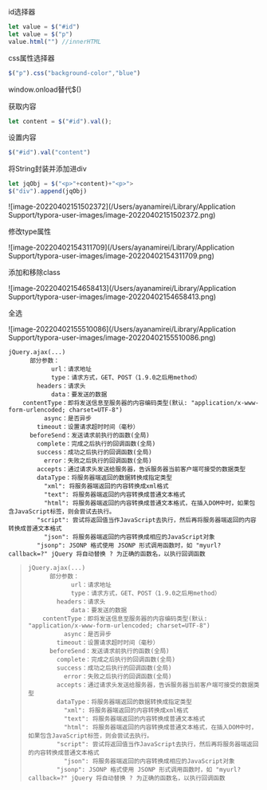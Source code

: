 id选择器

```javascript
let value = $("#id")
let value = $("p")
value.html("") //innerHTML
```

css属性选择器

```javascript
$("p").css("background-color","blue")
```

window.onload替代$()

获取内容

```javascript
let content = $("#id").val();
```

设置内容

```javascript
$("#id").val("content")
```

将String封装并添加进div

```javascript
let jqObj = $("<p>"+content)+"<p>">
$("div").append(jqObj)
```

![image-20220402151502372](/Users/ayanamirei/Library/Application Support/typora-user-images/image-20220402151502372.png)

修改type属性

![image-20220402154311709](/Users/ayanamirei/Library/Application Support/typora-user-images/image-20220402154311709.png)

添加和移除class

![image-20220402154658413](/Users/ayanamirei/Library/Application Support/typora-user-images/image-20220402154658413.png)

全选

![image-20220402155510086](/Users/ayanamirei/Library/Application Support/typora-user-images/image-20220402155510086.png)

```
jQuery.ajax(...)
      部分参数：
            url：请求地址
            type：请求方式，GET、POST（1.9.0之后用method）
        headers：请求头
            data：要发送的数据
    contentType：即将发送信息至服务器的内容编码类型(默认: "application/x-www-form-urlencoded; charset=UTF-8")
          async：是否异步
        timeout：设置请求超时时间（毫秒）
      beforeSend：发送请求前执行的函数(全局)
        complete：完成之后执行的回调函数(全局)
        success：成功之后执行的回调函数(全局)
          error：失败之后执行的回调函数(全局)
        accepts：通过请求头发送给服务器，告诉服务器当前客户端可接受的数据类型
        dataType：将服务器端返回的数据转换成指定类型
          "xml": 将服务器端返回的内容转换成xml格式
          "text": 将服务器端返回的内容转换成普通文本格式
          "html": 将服务器端返回的内容转换成普通文本格式，在插入DOM中时，如果包含JavaScript标签，则会尝试去执行。
        "script": 尝试将返回值当作JavaScript去执行，然后再将服务器端返回的内容转换成普通文本格式
          "json": 将服务器端返回的内容转换成相应的JavaScript对象
        "jsonp": JSONP 格式使用 JSONP 形式调用函数时，如 "myurl?callback=?" jQuery 将自动替换 ? 为正确的函数名，以执行回调函数
```

> ```
> jQuery.ajax(...)
>       部分参数：
>             url：请求地址
>             type：请求方式，GET、POST（1.9.0之后用method）
>         headers：请求头
>             data：要发送的数据
>     contentType：即将发送信息至服务器的内容编码类型(默认: "application/x-www-form-urlencoded; charset=UTF-8")
>           async：是否异步
>         timeout：设置请求超时时间（毫秒）
>       beforeSend：发送请求前执行的函数(全局)
>         complete：完成之后执行的回调函数(全局)
>         success：成功之后执行的回调函数(全局)
>           error：失败之后执行的回调函数(全局)
>         accepts：通过请求头发送给服务器，告诉服务器当前客户端可接受的数据类型
>         dataType：将服务器端返回的数据转换成指定类型
>           "xml": 将服务器端返回的内容转换成xml格式
>           "text": 将服务器端返回的内容转换成普通文本格式
>           "html": 将服务器端返回的内容转换成普通文本格式，在插入DOM中时，如果包含JavaScript标签，则会尝试去执行。
>         "script": 尝试将返回值当作JavaScript去执行，然后再将服务器端返回的内容转换成普通文本格式
>           "json": 将服务器端返回的内容转换成相应的JavaScript对象
>         "jsonp": JSONP 格式使用 JSONP 形式调用函数时，如 "myurl?callback=?" jQuery 将自动替换 ? 为正确的函数名，以执行回调函数
> ```